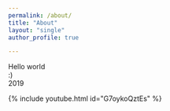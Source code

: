 ```yaml
---
permalink: /about/
title: "About"
layout: "single"
author_profile: true

---
```


Hello world   
:)  
2019  

{% include youtube.html id="G7oykoQztEs" %}  

